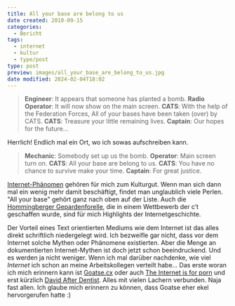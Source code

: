```yaml
---
title: All your base are belong to us
date created: 2010-09-15
categories:
  - Bericht
tags:
  - internet
  - kultur
  - type/post
type: post
preview: images/all_your_base_are_belong_to_us.jpg
date modified: 2024-02-04T18:02
---
```


> **Engineer**: It appears that someone has planted a bomb.
> **Radio Operator**: It will now show on the main screen.
> **CATS**: With the help of the Federation Forces, All of your bases have been taken (over) by CATS.
> **CATS**: Treasure your little remaining lives.
> **Captain**: Our hopes for the future...

Herrlich! Endlich mal ein Ort, wo ich sowas aufschreiben kann.

> **Mechanic**: Somebody set up us the bomb.
> **Operator**: Main screen turn on.
> **CATS**: All your base are belong to us.
> **CATS**: You have no chance to survive make your time.
> **Captain**: For great justice.

[Internet-Phänomen](http://en.wikipedia.org/wiki/List_of_Internet_phenomena) gehören für mich zum Kulturgut. Wenn man sich dann mal ein wenig mehr damit beschäftigt, findet man unglaublich viele Perlen. "All your base" gehört ganz nach oben auf der Liste. Auch die [Hommingberger Gepardenforelle](http://de.wikipedia.org/wiki/Hommingberger_Gepardenforelle), die in einem Wettbewerb der c’t geschaffen wurde, sind für mich Highlights der Internetgeschichte.

Der Vorteil eines Text orientierten Mediums wie dem Internet ist das alles direkt schriftlich niedergelegt wird. Ich bezweifle gar nicht, dass vor dem Internet solche Mythen oder Phänomene existierten. Aber die Menge an dokumentierten Internet-Mythen ist doch jetzt schon beeindruckend. Und es werden ja nicht weniger. Wenn ich mal darüber nachdenke, wie viel _Internet_ ich schon an meine Arbeitskollegen verteilt habe... Das erste woran ich mich erinnern kann ist [Goatse.cx](http://en.wikipedia.org/wiki/Goatse) oder auch [The Internet is for porn](http://www.youtube.com/watch?v=T-TA57L0kuc) und erst kürzlich [David After Dentist](http://www.youtube.com/watch?v=txqiwrbYGrs&feature=fvw). Alles mit vielen Lachern verbunden. Naja fast allen. Ich glaube mich erinnern zu können, dass Goatse eher ekel hervorgerufen hatte :)
